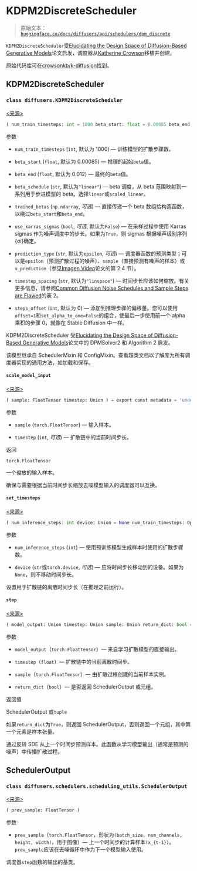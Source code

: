 # KDPM2DiscreteScheduler

> 原始文本：[`huggingface.co/docs/diffusers/api/schedulers/dpm_discrete`](https://huggingface.co/docs/diffusers/api/schedulers/dpm_discrete)

`KDPM2DiscreteScheduler`受[Elucidating the Design Space of Diffusion-Based Generative Models](https://huggingface.co/papers/2206.00364)论文启发，调度器从[Katherine Crowson](https://github.com/crowsonkb/)移植并创建。

原始代码库可在[crowsonkb/k-diffusion](https://github.com/crowsonkb/k-diffusion)找到。

## KDPM2DiscreteScheduler

### `class diffusers.KDPM2DiscreteScheduler`

[<来源>](https://github.com/huggingface/diffusers/blob/v0.26.3/src/diffusers/schedulers/scheduling_k_dpm_2_discrete.py#L71)

```py
( num_train_timesteps: int = 1000 beta_start: float = 0.00085 beta_end: float = 0.012 beta_schedule: str = 'linear' trained_betas: Union = None use_karras_sigmas: Optional = False prediction_type: str = 'epsilon' timestep_spacing: str = 'linspace' steps_offset: int = 0 )
```

参数

+   `num_train_timesteps` (`int`, 默认为 1000) — 训练模型的扩散步骤数。

+   `beta_start` (`float`, 默认为 0.00085) — 推理的起始`beta`值。

+   `beta_end` (`float`, 默认为 0.012) — 最终的`beta`值。

+   `beta_schedule` (`str`, 默认为`"linear"`) — beta 调度，从 beta 范围映射到一系列用于步进模型的 beta。选择`linear`或`scaled_linear`。

+   `trained_betas` (`np.ndarray`, *可选*) — 直接传递一个 beta 数组给构造函数，以绕过`beta_start`和`beta_end`。

+   `use_karras_sigmas` (`bool`, *可选*, 默认为`False`) — 在采样过程中使用 Karras sigmas 作为噪声调度中的步长。如果为`True`，则 sigmas 根据噪声级别序列{σi}确定。

+   `prediction_type` (`str`, 默认为`epsilon`, *可选*) — 调度器函数的预测类型；可以是`epsilon`（预测扩散过程的噪声）、`sample`（直接预测有噪声的样本）或`v_prediction`（参见[Imagen Video](https://imagen.research.google/video/paper.pdf)论文的第 2.4 节）。

+   `timestep_spacing` (`str`, 默认为`"linspace"`) — 时间步长应该如何缩放。有关更多信息，请参阅[Common Diffusion Noise Schedules and Sample Steps are Flawed](https://huggingface.co/papers/2305.08891)的表 2。

+   `steps_offset` (`int`, 默认为 0) — 添加到推理步骤的偏移量。您可以使用`offset=1`和`set_alpha_to_one=False`的组合，使最后一步使用前一个 alpha 乘积的步骤 0，就像在 Stable Diffusion 中一样。

KDPM2DiscreteScheduler 受[Elucidating the Design Space of Diffusion-Based Generative Models](https://huggingface.co/papers/2206.00364)论文中的 DPMSolver2 和 Algorithm 2 启发。

该模型继承自 SchedulerMixin 和 ConfigMixin。查看超类文档以了解库为所有调度器实现的通用方法，如加载和保存。

#### `scale_model_input`

[<来源>](https://github.com/huggingface/diffusers/blob/v0.26.3/src/diffusers/schedulers/scheduling_k_dpm_2_discrete.py#L179)

```py
( sample: FloatTensor timestep: Union ) → export const metadata = 'undefined';torch.FloatTensor
```

参数

+   `sample` (`torch.FloatTensor`) — 输入样本。

+   `timestep` (`int`, *可选*) — 扩散链中的当前时间步长。

返回

`torch.FloatTensor`

一个缩放的输入样本。

确保与需要根据当前时间步长缩放去噪模型输入的调度器可以互换。

#### `set_timesteps`

[<来源>](https://github.com/huggingface/diffusers/blob/v0.26.3/src/diffusers/schedulers/scheduling_k_dpm_2_discrete.py#L209)

```py
( num_inference_steps: int device: Union = None num_train_timesteps: Optional = None )
```

参数

+   `num_inference_steps` (`int`) — 使用预训练模型生成样本时使用的扩散步骤数。

+   `device` (`str`或`torch.device`, *可选*) — 应将时间步长移动到的设备。如果为`None`，则不移动时间步长。

设置用于扩散链的离散时间步长（在推理之前运行）。

#### `step`

[<来源>](https://github.com/huggingface/diffusers/blob/v0.26.3/src/diffusers/schedulers/scheduling_k_dpm_2_discrete.py#L362)

```py
( model_output: Union timestep: Union sample: Union return_dict: bool = True ) → export const metadata = 'undefined';SchedulerOutput or tuple
```

参数

+   `model_output`（`torch.FloatTensor`）— 来自学习扩散模型的直接输出。

+   `timestep`（`float`）— 扩散链中的当前离散时间步。

+   `sample`（`torch.FloatTensor`）— 由扩散过程创建的当前样本实例。

+   `return_dict`（`bool`）— 是否返回 SchedulerOutput 或元组。

返回值

SchedulerOutput 或`tuple`

如果`return_dict`为`True`，则返回 SchedulerOutput，否则返回一个元组，其中第一个元素是样本张量。

通过反转 SDE 从上一个时间步预测样本。此函数从学习模型输出（通常是预测的噪声）中传播扩散过程。

## SchedulerOutput

### `class diffusers.schedulers.scheduling_utils.SchedulerOutput`

[<来源>](https://github.com/huggingface/diffusers/blob/v0.26.3/src/diffusers/schedulers/scheduling_utils.py#L50)

```py
( prev_sample: FloatTensor )
```

参数

+   `prev_sample`（`torch.FloatTensor`，形状为`(batch_size, num_channels, height, width)`，用于图像）— 上一个时间步的计算样本`(x_{t-1})`。`prev_sample`应该在去噪循环中作为下一个模型输入使用。

调度器`step`函数的输出的基类。
